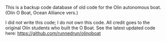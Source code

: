 This is a backup code database of old code for the Olin autonomous boat. (Olin O Boat, Ocean Alliance vers.)

I did not write this code; I do not own this code. All credit goes to the original Olin students who built the O Boat.
See the latest updated code here: https://github.com/runnedrun/olinoboat
